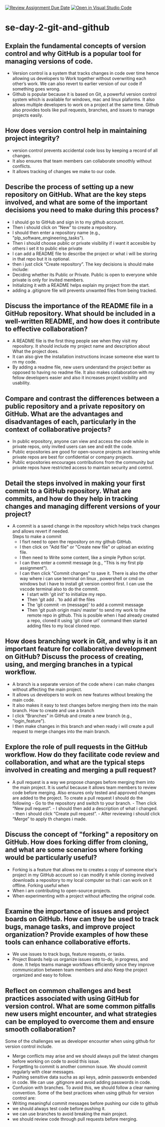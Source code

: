 [![Review Assignment Due Date](https://classroom.github.com/assets/deadline-readme-button-22041afd0340ce965d47ae6ef1cefeee28c7c493a6346c4f15d667ab976d596c.svg)](https://classroom.github.com/a/8wgCKhpZ)
[![Open in Visual Studio Code](https://classroom.github.com/assets/open-in-vscode-2e0aaae1b6195c2367325f4f02e2d04e9abb55f0b24a779b69b11b9e10269abc.svg)](https://classroom.github.com/online_ide?assignment_repo_id=18379563&assignment_repo_type=AssignmentRepo)
# se-day-2-git-and-github
## Explain the fundamental concepts of version control and why GitHub is a popular tool for managing versions of code. 
   - Version control is a system that tracks changes in code over time hence allowing us developers to Work together without overwriting each other’s work. We can also 
     revert to earlier version of our code  if something goes wrong.
   - Github is popular because it is based on Git, a powerful version control system which is available for windows, mac and linux plaforms. It also allows multiple developers to work on a project at the same time. Github also provides tools like pull requests, branches, and issues to manage projects easily.
     
## How does version control help in maintaining project integrity?
  - version control prevents accidental code loss by keeping a record of all changes.
  - It also ensures that team members can collaborate smoothly without conflicts.
  - It allows tracking of changes we make to our code.

## Describe the process of setting up a new repository on GitHub. What are the key steps involved, and what are some of the important decisions you need to make during this process?
 - I should go to GitHub and sign in to my github account.
 - Then i should click on “New” to create a repository.
 - I should then enter a repository name (e.g., "plp_software_engineering_tasks").
 - Then i should choose public or private visibility if i want it accesible by others i set it to public else private
 - I can add a README file to describe the project or what i will be storing in that repo but it is optional.
 - then i just click “Create repository”.
 The key decisions is should make include:
  - Deciding whether its Public or Private. Public is open to everyone while private is only for invited members.
  - Initializing it with a README helps explain my project from the start.
  - adding a  .gitignore file will prevents unwanted files from being tracked.

## Discuss the importance of the README file in a GitHub repository. What should be included in a well-written README, and how does it contribute to effective collaboration?
  - A README file is the first thing people see when they visit my repository. It should include my project name and description about What the project does. 
  - It can also give the installation instructions incase someone else want to rn my code.
  - By adding a readme file, new users understand the project better as opposed to having no readme file. It also makes collaboration with my fellow developers easier and 
     also it increases project visibility and usability.
    
## Compare and contrast the differences between a public repository and a private repository on GitHub. What are the advantages and disadvantages of each, particularly in the context of collaborative projects?
   - In public erpository, anyone can view and access the code while in private repos, only invited users can see and edit the code.
   - Public erpositories are good for open-source projects and learning while private repos are best for confidential or company projects.
   - Public erpositories encourages contributions from the community but private repos have restricted access to maintain security and control.

## Detail the steps involved in making your first commit to a GitHub repository. What are commits, and how do they help in tracking changes and managing different versions of your project?
   - A commit is a saved change in the repository which helps track changes and allows revert if needed.  
   Steps to make a commit
     - I fisrt need to open the repository on my github GitHub.
     - I then click on "Add file"  or "Create new file" or upload an existing file.
     - I then need to Write some content, like a simple Python script.
     - I can then enter a commit message (e.g., "This is my first plp assignment").
     - I can then click "Commit changes" to save it.
       There is also the other way where i can use terminal on linux , powershell or cmd on windows but i have to install git version control first.
       I can use the vscode terminal also to do the commit.
        - I start with 'git init' to initialize my repo.
        - Then 'git add . 'to add all the files
        - The 'git commit -m (message)' to add a commit message
        - Then 'git push origin main/ master' to send my work to the remote repo in github.
       This is posible when i had already created a repo, cloned it using 'git clone url' command then started adding files to my local cloned repo.

## How does branching work in Git, and why is it an important feature for collaborative development on GitHub? Discuss the process of creating, using, and merging branches in a typical workflow.

  - A branch is a separate version of the code where i can make changes without affecting the main project.
  - It allows us developers to work on new features without breaking the main code.
  - It also makes it easy to test changes before merging them into the main branch.
  How to create and use a branch
  - I click “Branches” in GitHub and create a new branch (e.g., "login_feature").
   - I then make changes in this branch and when ready i will create a pull request to merge changes into the main branch.

## Explore the role of pull requests in the GitHub workflow. How do they facilitate code review and collaboration, and what are the typical steps involved in creating and merging a pull request?
   - A pull request is  a way we propose changes before merging them into the main project.
   It is useful because it allows team members to review code before merging. Also ensures only tested and approved changes are added to the project.
   To create a pull request I should do the following
    - Go to the repository and switch to your branch.
    - Then click “New pull request”.
    - I should then add a description of what i changed.
    - then i should click “Create pull request”.
    - After reviewing i should click “Merge” to apply th changes i made.

## Discuss the concept of "forking" a repository on GitHub. How does forking differ from cloning, and what are some scenarios where forking would be particularly useful?
  - Forking is a feature that allows me to creates a copy of someone else's project in my GitHub account so i can modify  it while cloning involved downloads a repository to 
     my local computer so that i can work on it offline.
   Forking useful when
   - When i am contributing to open-source projects.
   - When experimenting with a project without affecting the original code.
     
## Examine the importance of issues and project boards on GitHub. How can they be used to track bugs, manage tasks, and improve project organization? Provide examples of how these tools can enhance collaborative efforts.
  - We use issues to track bugs, feature requests, or tasks.
  - Project Boards help us organize issues into to-do, in progress, and done. It helps teams manage workflows efficiently since they improve communication between team 
     members and also Keep the project organized and easy to follow.

## Reflect on common challenges and best practices associated with using GitHub for version control. What are some common pitfalls new users might encounter, and what strategies can be employed to overcome them and ensure smooth collaboration?
  Some of the challenges we as developer encounter when using github for version control include.
   - Merge conflicts may arise and we should always pull the latest changes before working on code to avoid this issue.
   - Forgetting to commit is another common issue. We should commit regularly with clear messages.
   - Pushing sensitive data sucha as api keys, admin passwords embended in code. We can use .gitignore and avoid adding passwords in code.
   - Confusion with branches. To avoid this, we should follow a clear naming convention.
  Some of the best practices when using github for version control are:
   - Writing meaningful commit messages before pushing our cide to github
   - we should always test code before pushing it.
   - we can use branches to avoid breaking the main project.
   - we should review code through pull requests before merging.
